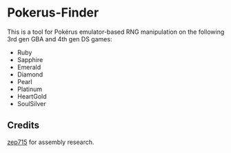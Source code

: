 # Pokerus-Finder
This is a tool for Pokérus emulator-based RNG manipulation on the following 3rd gen GBA and 4th gen DS games:

* Ruby
* Sapphire
* Emerald
* Diamond
* Pearl
* Platinum
* HeartGold
* SoulSilver

## Credits
[zep715](https://github.com/zep715) for assembly research.
